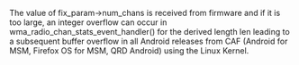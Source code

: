 The value of fix_param->num_chans is received from firmware and if it is too large, an integer overflow can occur in wma_radio_chan_stats_event_handler() for the derived length len leading to a subsequent buffer overflow in all Android releases from CAF (Android for MSM, Firefox OS for MSM, QRD Android) using the Linux Kernel.